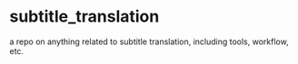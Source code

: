 # subtitle_translation
a repo on anything related to subtitle translation, including tools, workflow, etc.
